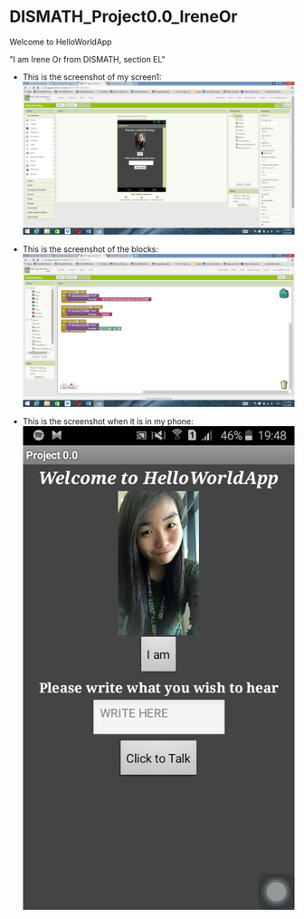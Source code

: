 # DISMATH_Project0.0_IreneOr

Welcome to HelloWorldApp

"I am Irene Or from DISMATH, section EL"

* This is the screenshot of my screen1:
 ![Screenshot](HelloWorldApp.jpg)

* This is the screenshot of the blocks:
 ![Screenshot](HelloWorldApp1.jpg)

* This is the screenshot when it is in my phone:
 ![Screenshot](12788056_1244323448917759_1755831823_n.jpg)

